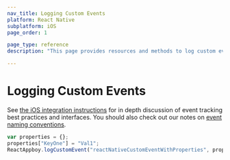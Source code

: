 ```yaml
---
nav_title: Logging Custom Events
platform: React Native
subplatform: iOS
page_order: 1

page_type: reference
description: "This page provides resources and methods to log custom events for your Android or FireOS app running React Native."

---
```


# Logging Custom Events

See [the iOS integration instructions][1] for in depth discussion of event tracking best practices and interfaces. You should also check out our notes on [event naming conventions]({{site.baseurl}}/user_guide/data_and_analytics/custom_data/event_naming_conventions/).

```javascript
var properties = {};
properties["KeyOne"] = "Val1";
ReactAppboy.logCustomEvent("reactNativeCustomEventWithProperties", properties);
```

[1]: {{site.baseurl}}/developer_guide/platform_integration_guides/ios/analytics/tracking_custom_events/
